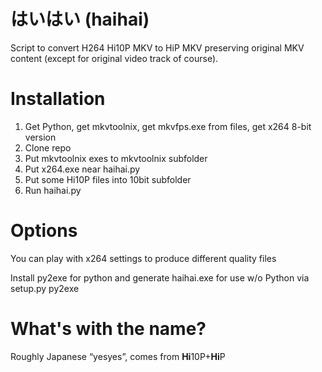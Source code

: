 ﻿はいはい (haihai)
======

Script to convert H264 Hi10P MKV to HiP MKV preserving original MKV content (except for original video track of course).

Installation
======

1. Get Python, get mkvtoolnix, get mkvfps.exe from files, get x264 8-bit version
2. Clone repo
3. Put mkvtoolnix exes to mkvtoolnix subfolder
4. Put x264.exe near haihai.py
5. Put some Hi10P files into 10bit subfolder
6. Run haihai.py

Options
======

You can play with x264 settings to produce different quality files

Install py2exe for python and generate haihai.exe for use w/o Python via setup.py py2exe

What's with the name?
======

Roughly Japanese “yesyes”, comes from **Hi**10P+**Hi**P